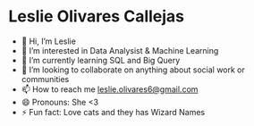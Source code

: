 # Leslie Olivares Callejas
- 👋 Hi, I’m Leslie
- 👀 I’m interested in Data Analysist & Machine Learning
- 🌱 I’m currently learning SQL and Big Query
- 💞️ I’m looking to collaborate on anything about social work or communities
- 📫 How to reach me leslie.olivares6@gmail.com  
- 😄 Pronouns: She <3
- ⚡ Fun fact: Love cats and they has Wizard Names

<!---
leslieolivarescallejas/leslieolivarescallejas is a ✨ special ✨ repository because its `README.md` (this file) appears on your GitHub profile.
You can click the Preview link to take a look at your changes.
--->
